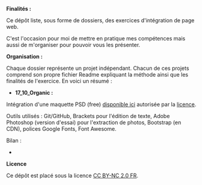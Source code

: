 **Finalités :**

Ce dépôt liste, sous forme de dossiers, des exercices d'intégration de page web.

C'est l'occasion pour moi de mettre en pratique mes compétences mais aussi de m'organiser pour pouvoir vous les présenter.

**Organisation :**

Chaque dossier représente un projet indépendant.
Chacun de ces projets comprend son propre fichier Readme expliquant la méthode ainsi que les finalités de l'exercice.
En voici un résumé :

* __17_10_Organic :__

Intégration d'une maquette PSD (free) [disponible ici](http://blazrobar.com/free-psd-website-templates/organic-free-website-psd-template/) autorisée par la [licence](http://blazrobar.com/licensing/).

Outils utilisés :
Git/GitHub, Brackets pour l'édition de texte, Adobe Photoshop (version d'essai) pour l'extraction de photos, Bootstrap (en CDN), polices Google Fonts, Font Awesome.

Bilan :


* 
    
**Licence**

Ce dépôt est placé sous la licence [CC BY-NC 2.0 FR](https://creativecommons.org/licenses/by-nc/2.0/fr/).